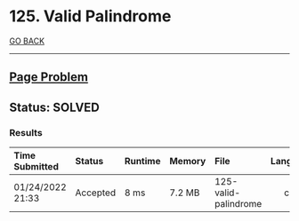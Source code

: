 # 125. Valid Palindrome

[GO BACK](../README.md)

___

## [Page Problem](https://leetcode.com/problems/valid-palindrome)

## Status: SOLVED

### Results

| Time Submitted   | Status   | Runtime | Memory | File                 | Language |
| :--------------- | :------- | :------ | :----- | :------------------- | :------: |
| 01/24/2022 21:33 | Accepted | 8 ms    | 7.2 MB | 125-valid-palindrome |   cpp    |
